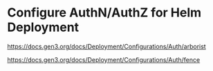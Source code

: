 # Configure AuthN/AuthZ for Helm Deployment

https://docs.gen3.org/docs/Deployment/Configurations/Auth/arborist

https://docs.gen3.org/docs/Deployment/Configurations/Auth/fence
